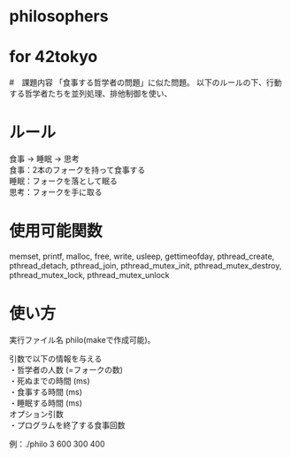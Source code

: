 # philosophers
# for 42tokyo

#　課題内容
「食事する哲学者の問題」に似た問題。
以下のルールの下、行動する哲学者たちを並列処理、排他制御を使い、


# ルール
食事 → 睡眠 → 思考  
食事：2本のフォークを持って食事する  
睡眠：フォークを落として眠る  
思考：フォークを手に取る  


# 使用可能関数
memset, printf, malloc, free, write,
usleep, gettimeofday, pthread_create,
pthread_detach, pthread_join, pthread_mutex_init,
pthread_mutex_destroy, pthread_mutex_lock,
pthread_mutex_unlock

# 使い方

実行ファイル名 philo(makeで作成可能)。

引数で以下の情報を与える  
・哲学者の人数 (=フォークの数)  
・死ぬまでの時間 (ms)  
・食事する時間 (ms)  
・睡眠する時間 (ms)  
オプション引数  
・プログラムを終了する食事回数  

例：./philo 3 600 300 400

